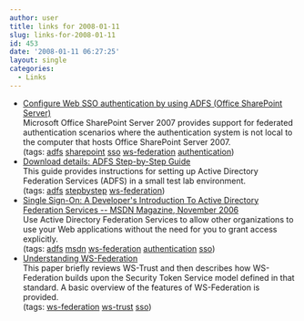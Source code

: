 ```yaml
---
author: user
title: links for 2008-01-11
slug: links-for-2008-01-11
id: 453
date: '2008-01-11 06:27:25'
layout: single
categories:
  - Links
---
```


*   [Configure Web SSO authentication by using ADFS (Office SharePoint Server)](http://technet2.microsoft.com/Office/en-us/library/61799f9a-da01-4c11-b930-52e5114324451033.mspx?mfr=true)  
    Microsoft Office SharePoint Server 2007 provides support for federated authentication scenarios where the authentication system is not local to the computer that hosts Office SharePoint Server 2007.  
    (tags: [adfs](http://del.icio.us/superpat/adfs) [sharepoint](http://del.icio.us/superpat/sharepoint) [sso](http://del.icio.us/superpat/sso) [ws-federation](http://del.icio.us/superpat/ws-federation) [authentication](http://del.icio.us/superpat/authentication))  
*   [Download details: ADFS Step-by-Step Guide](https://www.microsoft.com/downloads/details.aspx?familyid=062F7382-A82F-4428-9BBD-A103B9F27654&displaylang=en)  
    This guide provides instructions for setting up Active Directory Federation Services (ADFS) in a small test lab environment.  
    (tags: [adfs](http://del.icio.us/superpat/adfs) [stepbystep](http://del.icio.us/superpat/stepbystep) [ws-federation](http://del.icio.us/superpat/ws-federation))  
*   [Single Sign-On: A Developer's Introduction To Active Directory Federation Services -- MSDN Magazine, November 2006](http://msdn.microsoft.com/msdnmag/issues/06/11/SingleSignOn/default.aspx)  
    Use Active Directory Federation Services to allow other organizations to use your Web applications without the need for you to grant access explicitly.  
    (tags: [adfs](http://del.icio.us/superpat/adfs) [msdn](http://del.icio.us/superpat/msdn) [ws-federation](http://del.icio.us/superpat/ws-federation) [authentication](http://del.icio.us/superpat/authentication) [sso](http://del.icio.us/superpat/sso))  
*   [Understanding WS-Federation](http://msdn2.microsoft.com/en-us/library/bb498017.aspx)  
    This paper briefly reviews WS-Trust and then describes how WS-Federation builds upon the Security Token Service model defined in that standard. A basic overview of the features of WS-Federation is provided.  
    (tags: [ws-federation](http://del.icio.us/superpat/ws-federation) [ws-trust](http://del.icio.us/superpat/ws-trust) [sso](http://del.icio.us/superpat/sso))  
